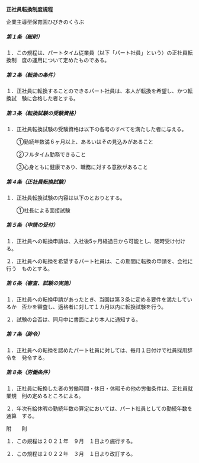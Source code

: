 **正社員転換制度規程**

企業主導型保育園ひびきのくらぶ


##### 第１条（総則）

１．この規程は、パートタイム従業員（以下「パート社員」という）の正社員転換制　度の運用について定めたものである。


##### 第２条（転換の条件）

１．正社員に転換することのできるパート社員は、本人が転換を希望し、かつ転換試　験に合格した者とする。


##### 第３条（転換試験の受験資格）

１．正社員転換試験の受験資格は以下の各号のすべてを満たした者に与える。

　　①勤続年数満６ヶ月以上、あるいはその見込みがあること

　　②フルタイム勤務できること

　　③心身ともに健康であり、職務に対する意欲があること


##### 第４条（正社員転換試験）

１．正社員転換試験の内容は以下のとおりとする。

　　①社長による面接試験


##### 第５条（申請の受付）

１．正社員への転換申請は、入社後5ヶ月経過日から可能とし、随時受け付ける。

２．正社員への転換を希望するパート社員は、この期間に転換の申請を、会社に行う　ものとする。


##### 第６条（審査、試験の実施）

１．正社員への転換申請があったとき、当園は第３条に定める要件を満たしているか　否かを審査し、適格者に対して１カ月以内に転換試験を行う。

２．試験の合否は、同月中に書面により本人に通知する。


##### 第７条（辞令）

１．正社員への転換を認めたパート社員に対しては、毎月１日付けで社員採用辞令を　発令する。


##### 第８条（労働条件）

１．正社員に転換した者の労働時間・休日・休暇その他の労働条件は、正社員就業規　則の定めるところによる。

２．年次有給休暇の勤続年数の算定においては、パート社員としての勤続年数を通算　する。

附　　則

１．この規程は２０２１年　９月　１日より施行する。

２．この規程は２０２２年　３月　１日より改訂する。
